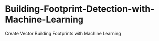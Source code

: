 # Building-Footprint-Detection-with-Machine-Learning
Create Vector Building Footprints with Machine Learning
